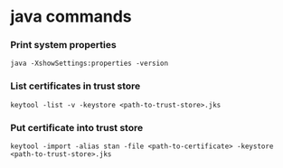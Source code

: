 # java commands

### Print system properties

```
java -XshowSettings:properties -version
```

### List certificates in trust store

```
keytool -list -v -keystore <path-to-trust-store>.jks
```

### Put certificate into trust store

```
keytool -import -alias stan -file <path-to-certificate> -keystore <path-to-trust-store>.jks
```

